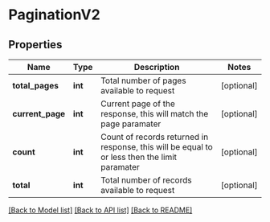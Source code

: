 # PaginationV2

## Properties
Name | Type | Description | Notes
------------ | ------------- | ------------- | -------------
**total_pages** | **int** | Total number of pages available to request | [optional] 
**current_page** | **int** | Current page of the response, this will match the page paramater | [optional] 
**count** | **int** | Count of records returned in response, this will be equal to or less then the limit paramater | [optional] 
**total** | **int** | Total number of records available to request | [optional] 

[[Back to Model list]](../../README.md#documentation-for-models) [[Back to API list]](../../README.md#documentation-for-api-endpoints) [[Back to README]](../../README.md)

